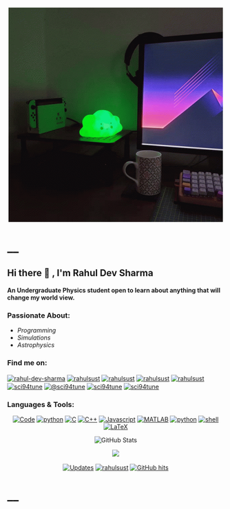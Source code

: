 <p align="center">
<img src="tenor (1).gif"/>
</p>
<h1>__</h1>
<h2>Hi there 👋
, I'm Rahul Dev Sharma</h2>
<h4>An Undergraduate Physics student open to learn about anything that will change my world view.</h4>
<h3>Passionate About:</h3>
<ul>
<li><em>Programming</em></li>
<li><em>Simulations</em></li>
<li><em>Astrophysics</em></li>
</ul>
<h3>Find me on:</h3>

<p align="center">
<p><a href="https://linkedin.com/in/rahul-dev-sharma" target="blank"><img align="center" src="https://www.linkedin.com/favicon.ico" alt="rahul-dev-sharma" height="30" width="30" /></a>
<a href="https://fb.com/rahulsust" target="blank"><img align="center" src="https://static.xx.fbcdn.net/rsrc.php/yD/r/d4ZIVX-5C-b.ico?_nc_eui2=AeEzknXIn4rT3Jbt0gEwW_2WaBWfmC2eGbdoFZ-YLZ4Zt2ESD9Ow8MCjVYk_XteYMp0hrBgjV7R-iUZ7L0-4uN_x" alt="rahulsust" height="30" width="30" /></a>
<a href="https://www.codechef.com/users/rahulsust" target="blank"><img align="center" src="https://s3.amazonaws.com/codechef_shared/favicon.ico" alt="rahulsust" height="30" width="30" /></a>
<a href="https://www.hackerrank.com/rahulsust" target="blank"><img align="center" src="https://hrcdn.net/community-frontend/assets/favicon-ddc852f75a.png" alt="rahulsust" height="30" width="30" /></a>
<a href="https://codeforces.com/profile/rahulsust" target="blank"><img align="center" src="https://codeforces.com/favicon.ico" alt="rahulsust" height="30" width="30" /></a>
<a href="https://www.leetcode.com/sci94tune" target="blank"><img align="center" src="https://assets.leetcode.com/static_assets/public/icons/favicon.ico" alt="sci94tune" height="30" width="30" /></a>
<a href="https://www.hackerearth.com/@sci94tune" target="blank"><img align="center" src="https://static-fastly.hackerearth.com/newton/production/static/images/common/favicon.png" alt="@sci94tune" height="30" width="30" /></a>
<a href="https://auth.geeksforgeeks.org/user/sci94tune" target="blank"><img align="center" src="https://www.geeksforgeeks.org/favicon.ico" alt="sci94tune" height="30" width="30" /></a>
<a href="https://www.topcoder.com/members/sci94tune" target="blank"><img align="center" src="https://www.topcoder.com/wp-content/uploads/2020/05/cropped-TC-Icon-32x32.png" alt="sci94tune" height="30" width="30" /></a>
</p></p>
<h3>Languages &amp; Tools:</h3>
<p align="center">
    <a href="https://github.com/rahulsust?tab=repositories" target="_blank"><img alt="Code" src="https://img.shields.io/badge/-code-000000?style=flat-square&logo=Plex&logoColor=white"></a>
    <a href="https://github.com/rahulsust?tab=repositories&language=python" target="_blank"><img alt="python" src="https://img.shields.io/badge/-python-3776AB?style=flat-square&logo=PYTHON&logoColor=white"></a>
    <a href="https://github.com/rahulsust?tab=repositories&language=clang" target="_blank"><img alt="C" src="https://img.shields.io/badge/-c-3776AB?style=flat-square&logo=C&logoColor=white"></a>
    <a href="https://github.com/rahulsust?tab=repositories&language=cpp" target="_blank"><img alt="C++" src="https://img.shields.io/badge/-cpp-3776AB?style=flat-square&logo=Cplusplus&logoColor=white"></a>
    <a href="https://github.com/rahulsust?tab=repositories&language=js" target="_blank"><img alt="Javascript" src="https://img.shields.io/badge/-javscript-0076A8?style=flat-square&logo=Javascript&logoColor=white"></a>
    <a href="https://github.com/rahulsust?tab=repositories&language=matlab" target="_blank"><img alt="MATLAB" src="https://img.shields.io/badge/-MATLAB-0076A8?style=flat-square&logo=MathWork&logoColor=white"></a>
    <a href="https://github.com/rahulsust?tab=repositories&tools=virtualbox" target="_blank"><img alt="python" src="https://img.shields.io/badge/-virtualbox-3776AB?style=flat-square&logo=virtualbox&logoColor=white"></a>
    <a href="https://github.com/rahulsust?tab=repositories&language=shell" target="_blank"><img alt="shell" src="https://img.shields.io/badge/-shell-5391FE?style=flat-square&logo=PowerShell&logoColor=white"></a>
    <a href="https://github.com/rahulsust?tab=repositories&language=TeX" target="_blank"><img alt="LaTeX" src="https://img.shields.io/badge/-LaTeX-008080?style=flat-square&logo=LaTeX&logoColor=white"></a>
</p>
<!--<a href="https://github.com/rahulsust/github-stats">

![](https://github.com/rahulsust/github-stats/blob/master/generated/overview.svg)
![](https://github.com/rahulsust/github-stats/blob/master/generated/languages.svg)

</a>
-->
<p align="center">
    <img alt = "GitHub Stats" src="https://github-readme-stats.vercel.app/api?username=rahulsust&include_all_commits=true&count_private=true&show_icons=true&hide=&icon_color=000000&hide_border=true&title_color=5391FE&line_height=21&text_color=000&bg_color=0,ea6161,ffc64d,fffc4d,52fa5a&theme=graywhite">
</p>

<p align="center">
    <img height="137px" src="https://github-readme-stats.vercel.app/api/top-langs/?username=rahulsust&hide=html&hide_title=true&hide_border=true&layout=compact&langs_count=6&exclude_repo=comp426,Redventures-Movie-Quotes&text_color=000&icon_color=fff&bg_color=0,52fa5a,4dfcff,c64dff&theme=graywhite" />
</p>
    
<p align="center">
    <a href="https://github.com/rahulsust?tab=followers" target="_blank"><img alt="Updates" src="https://img.shields.io/badge/--000000?style=flat-square&logo=RSS&logoColor=white"></a>
    <a href="https://github.com/rahulsust" target="_blank"><img alt="rahulsust" src="https://badges.pufler.dev/visits/rahulsust/rahulsust?logo=GitHub&label=visits&color=success&logoColor=white&style=flat-square"/></a>
    <!--<a href="https://github.com/rahulsust" target="_blank"><img alt="profile hits" src="https://img.shields.io/jsdelivr/gh/hw/rahulsust/rahulsust?label=hits&style=flat-square"></a>-->
    <a href="https://github.com/rahulsust/rahulsust" target="_blank"><img alt="GitHub hits" src="https://img.shields.io/github/last-commit/rahulsust/rahulsust?label=profile%20updated&style=flat-square"></a>
</p>

<h1>__</h1>
<!--

- 🔭 I’m currently working on ...
- 🌱 I’m currently learning ...
- 👯 I’m looking to collaborate on ...
- 🤔 I’m looking for help with ...
- 💬 Ask me about ...
- 📫 How to reach me: ...
- 😄 Pronouns: ...
- ⚡ Fun fact: ...
-->
